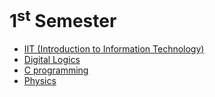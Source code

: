 # 1<sup>st</sup> Semester

- [IIT (Introduction to Information Technology)](https://github.com/sthsuyash/CSIT_Labs/tree/main/1st_Semester/IIT)
- [Digital Logics](https://github.com/sthsuyash/CSIT_Labs/tree/main/1st_Semester/Digital_logics)
- [C programming](https://github.com/sthsuyash/CSIT_Labs/tree/main/1st_Semester/C)
- [Physics](https://github.com/sthsuyash/CSIT_Labs/tree/main/1st_Semester/Physics)